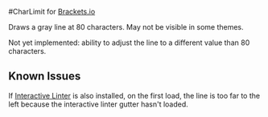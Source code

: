 #CharLimit for [Brackets.io](https://github.com/adobe/brackets)

Draws a gray line at 80 characters. May not be visible in some themes.

Not yet implemented: ability to adjust the line to a different value than 80 characters.

## Known Issues

If [Interactive Linter](https://github.com/MiguelCastillo/Brackets-Interactive-Linter) is also installed, on the first load, the line is too far to the left because the interactive linter gutter hasn't loaded.